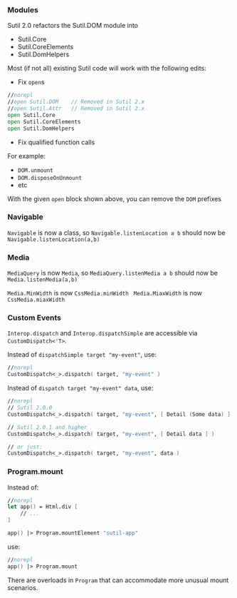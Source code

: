 ### Modules

Sutil 2.0 refactors the Sutil.DOM module into

- Sutil.Core
- Sutil.CoreElements
- Sutil.DomHelpers

Most (if not all) existing Sutil code will work with the following edits:

- Fix `open`s

```fs
//norepl
//open Sutil.DOM    // Removed in Sutil 2.x
//open Sutil.Attr   // Removed in Sutil 2.x
open Sutil.Core
open Sutil.CoreElements
open Sutil.DomHelpers
```

- Fix qualified function calls

For example:

- `DOM.unmount`
- `DOM.disposeOnUnmount`
- etc

With the given `open` block shown above, you can remove the `DOM` prefixes


### Navigable

`Navigable` is now a class, so `Navigable.listenLocation a b` should now be `Navigable.listenLocation(a,b)`

### Media

`MediaQuery` is now `Media`, so `MediaQuery.listenMedia a b` should now be `Media.listenMedia(a,b)`

`Media.MinWidth` is now `CssMedia.minWidth `
`Media.MiaxWidth` is now `CssMedia.miaxWidth`

### Custom Events

`Interop.dispatch` and `Interop.dispatchSimple` are accessible via `CustomDispatch<'T>`.

Instead of `dispatchSimple target "my-event"`, use:

```fs
//norepl
CustomDispatch<_>.dispatch( target, "my-event" )
```

Instead of `dispatch target "my-event" data`, use:

```fs
//norepl
// Sutil 2.0.0
CustomDispatch<_>.dispatch( target, "my-event", [ Detail (Some data) ] )

// Sutil 2.0.1 and higher
CustomDispatch<_>.dispatch( target, "my-event", [ Detail data ] )

// or just:
CustomDispatch<_>.dispatch( target, "my-event", data )
```

### Program.mount

Instead of:

```fs
//norepl
let app() = Html.div [
    // ...
]

app() |> Program.mountElement "sutil-app"
```

use:

```fs
//norepl
app() |> Program.mount
```

There are overloads in `Program` that can accommodate more unusual mount scenarios.
